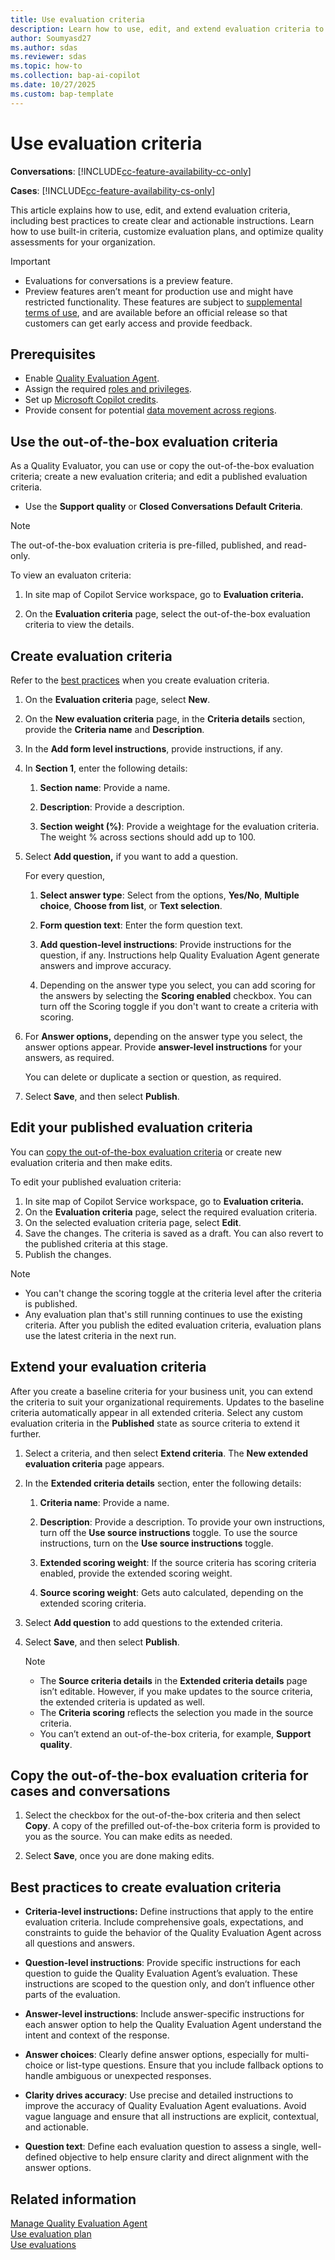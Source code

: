 ```yaml
---
title: Use evaluation criteria
description: Learn how to use, edit, and extend evaluation criteria to assess cases and conversations effectively in Dynamics 365 Customer Service and Dynamics 365 Contact Center.
author: Soumyasd27
ms.author: sdas
ms.reviewer: sdas
ms.topic: how-to
ms.collection: bap-ai-copilot
ms.date: 10/27/2025
ms.custom: bap-template 
---
```


# Use evaluation criteria

**Conversations**: [!INCLUDE[cc-feature-availability-cc-only](../includes/cc-feature-availability-cc-only.md)]

**Cases**: [!INCLUDE[cc-feature-availability-cs-only](../includes/cc-feature-availability-cs-only.md)]

This article explains how to use, edit, and extend evaluation criteria, including best practices to create clear and actionable instructions. Learn how to use built-in criteria, customize evaluation plans, and optimize quality assessments for your organization.

> [!IMPORTANT]
>
> - Evaluations for conversations is a preview feature. 
> - Preview features aren’t meant for production use and might have restricted functionality. These features are subject to [supplemental terms of use](https://go.microsoft.com/fwlink/?linkid=2189520), and are available before an official release so that customers can get early access and provide feedback.

## Prerequisites

- Enable [Quality Evaluation Agent](../administer/manage-quality-evaluation-agent.md#manage-quality-evaluation-agent).
- Assign the required [roles and privileges](../administer/manage-quality-evaluation-agent.md#role-and-privileges).
- Set up [Microsoft Copilot credits](/dynamics365/customer-service/administer/setup-pay-as-you-go?context=/dynamics365/contact-center/context/administer-context).
- Provide consent for potential [data movement across regions](../administer/manage-quality-evaluation-agent.md#data-movement-across-regions).

## Use the out-of-the-box evaluation criteria

As a Quality Evaluator, you can use or copy the out-of-the-box evaluation criteria; create a new evaluation criteria; and edit a published evaluation criteria. 

- Use the **Support quality** or **Closed Conversations Default Criteria**.

> [!NOTE]
> The out-of-the-box evaluation criteria is pre-filled, published, and read-only.

To view an evaluaton criteria:

1. In site map of Copilot Service workspace, go to **Evaluation criteria.**

1. On the **Evaluation criteria** page, select the out-of-the-box evaluation criteria to view the details.

## Create evaluation criteria

Refer to the [best practices](#best-practices-to-create-evaluation-criteria) when you create evaluation criteria.

1.  On the **Evaluation criteria** page, select **New**.

1.  On the **New evaluation criteria** page, in the **Criteria details** section, provide the **Criteria name** and **Description**.

1.  In the **Add form level instructions**, provide instructions, if any.

1.  In **Section 1**, enter the following details:

    1.  **Section name**: Provide a name.

    1.  **Description**: Provide a description.

    1.  **Section weight (%)**: Provide a weightage for the evaluation criteria. The weight % across sections should add up to 100.

1.  Select **Add question,** if you want to add a question.

    For every question,

    1.  **Select answer type**: Select from the options, **Yes/No**, **Multiple choice**, **Choose from list**, or **Text selection**.

    1.  **Form question text**: Enter the form question text.

    1.  **Add question-level instructions**: Provide instructions for the question, if any. Instructions help Quality Evaluation Agent generate answers and improve accuracy.

    1.  Depending on the answer type you select, you can add scoring for the answers by selecting the **Scoring enabled** checkbox. You can turn off the Scoring toggle if you don't want to create a criteria with scoring.

1.  For **Answer options,** depending on the answer type you select, the answer options appear. Provide **answer-level instructions** for your answers, as required. 

    You can delete or duplicate a section or question, as required.

1.  Select **Save**, and then select **Publish**.

## Edit your published evaluation criteria

You can [copy the out-of-the-box evaluation criteria](#copy-the-out-of-the-box-evaluation-criteria-for-cases-and-conversations) or create new evaluation criteria and then make edits.

To edit your published evaluation criteria:

1. In site map of Copilot Service workspace, go to **Evaluation criteria.**
1. On the **Evaluation criteria** page, select the required evaluation criteria.
1. On the selected evaluation criteria page, select **Edit**.
1. Save the changes. The criteria is saved as a draft. You can also revert to the published criteria at this stage.
1. Publish the changes. 

> [!NOTE]
> - You can't change the scoring toggle at the criteria level after the criteria is published.
> - Any evaluation plan that's still running continues to use the existing criteria. After you publish the edited evaluation criteria, evaluation plans use the latest criteria in the next run.

## Extend your evaluation criteria

After you create a baseline criteria for your business unit, you can extend the criteria to suit your organizational requirements. Updates to the baseline criteria automatically appear in all extended criteria. Select any custom evaluation criteria in the **Published** state as source criteria to extend it further.

1.  Select a criteria, and then select **Extend criteria**. The **New extended evaluation criteria** page appears.

1.  In the **Extended criteria details** section, enter the following details:

    1.  **Criteria name**: Provide a name.

    1.  **Description**: Provide a description. To provide your own
        instructions, turn off the **Use source instructions** toggle.
        To use the source instructions, turn on the **Use source
        instructions** toggle.

    1.  **Extended scoring weight**: If the source criteria has scoring
        criteria enabled, provide the extended scoring weight.

    1.  **Source scoring weight**: Gets auto calculated, depending on
        the extended scoring criteria.

1.  Select **Add question** to add questions to the extended criteria.

1.  Select **Save**, and then select **Publish**.

    > [!NOTE]
    > - The **Source criteria details** in the **Extended criteria details** page isn’t editable. However, if you make updates to the source criteria, the extended criteria is updated as well.
    > - The **Criteria scoring** reflects the selection you made in the source criteria.
    > - You can’t extend an out-of-the-box criteria, for example, **Support quality**.

## Copy the out-of-the-box evaluation criteria for cases and conversations

1. Select the checkbox for the out-of-the-box criteria and then select **Copy**. A copy of the prefilled out-of-the-box criteria form is provided to you as the source. You can make edits as needed.

1. Select **Save**, once you are done making edits.

## Best practices to create evaluation criteria

- **Criteria-level instructions:** Define instructions that apply to the entire evaluation criteria. Include comprehensive goals, expectations, and constraints to guide the behavior of the Quality Evaluation Agent across all questions and answers.

- **Question-level instructions**: Provide specific instructions for each question to guide the Quality Evaluation Agent’s evaluation. These instructions are scoped to the question only, and don’t influence other parts of the evaluation.

- **Answer-level instructions**: Include answer-specific instructions for each answer option to help the Quality Evaluation Agent understand the intent and context of the response.

- **Answer choices**: Clearly define answer options, especially for multi-choice or list-type questions. Ensure that you include fallback options to handle ambiguous or unexpected responses.

- **Clarity drives accuracy**: Use precise and detailed instructions to improve the accuracy of Quality Evaluation Agent evaluations. Avoid vague language and ensure that all instructions are explicit, contextual, and actionable.

- **Question text**: Define each evaluation question to assess a single, well-defined objective to help ensure clarity and direct alignment with the answer options.


## Related information

[Manage Quality Evaluation Agent](../administer/manage-quality-evaluation-agent.md)  
[Use evaluation plan](evaluation-plan.md)  
[Use evaluations](use-evaluations.md)
